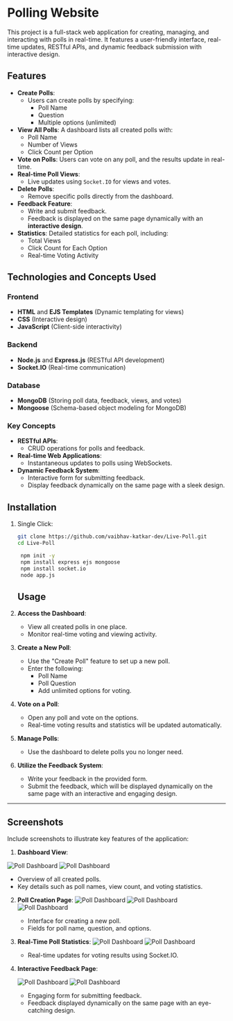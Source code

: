 
# Polling Website

This project is a full-stack web application for creating, managing, and interacting with polls in real-time. It features a user-friendly interface, real-time updates, RESTful APIs, and dynamic feedback submission with interactive design.

## Features

- **Create Polls**:
  - Users can create polls by specifying:
    - Poll Name
    - Question
    - Multiple options (unlimited)
- **View All Polls**: A dashboard lists all created polls with:
  - Poll Name
  - Number of Views
  - Click Count per Option
- **Vote on Polls**: Users can vote on any poll, and the results update in real-time.
- **Real-time Poll Views**:
  - Live updates using `Socket.IO` for views and votes.
- **Delete Polls**:
  - Remove specific polls directly from the dashboard.
- **Feedback Feature**:
  - Write and submit feedback.
  - Feedback is displayed on the same page dynamically with an **interactive design**.
- **Statistics**: Detailed statistics for each poll, including:
  - Total Views
  - Click Count for Each Option
  - Real-time Voting Activity

## Technologies and Concepts Used

### Frontend
- **HTML** and **EJS Templates** (Dynamic templating for views)
- **CSS** (Interactive design)
- **JavaScript** (Client-side interactivity)

### Backend
- **Node.js** and **Express.js** (RESTful API development)
- **Socket.IO** (Real-time communication)

### Database
- **MongoDB** (Storing poll data, feedback, views, and votes)
- **Mongoose** (Schema-based object modeling for MongoDB)

### Key Concepts
- **RESTful APIs**:
  - CRUD operations for polls and feedback.
- **Real-time Web Applications**:
  - Instantaneous updates to polls using WebSockets.
- **Dynamic Feedback System**:
  - Interactive form for submitting feedback.
  - Display feedback dynamically on the same page with a sleek design.

## Installation

1. Single Click:
   ```bash
   git clone https://github.com/vaibhav-katkar-dev/Live-Poll.git
   cd Live-Poll

    npm init -y
    npm install express ejs mongoose 
    npm install socket.io
    node app.js
    ```

    ## Usage

1. **Access the Dashboard**:
  
   - View all created polls in one place.
   - Monitor real-time voting and viewing activity.

3. **Create a New Poll**:

   - Use the "Create Poll" feature to set up a new poll.
   - Enter the following:
     - Poll Name
     - Poll Question
     - Add unlimited options for voting.

5. **Vote on a Poll**:
   
   - Open any poll and vote on the options.
   - Real-time voting results and statistics will be updated automatically.

7. **Manage Polls**:
   
   - Use the dashboard to delete polls you no longer need.

9. **Utilize the Feedback System**:
  
   - Write your feedback in the provided form.
   - Submit the feedback, which will be displayed dynamically on the same page with an interactive and engaging design.

---

## Screenshots

Include screenshots to illustrate key features of the application:

1. **Dashboard View**:

 ![Poll Dashboard](https://github.com/vaibhav-katkar-dev/Live-Poll/blob/main/public/assets/dash.PNG)
![Poll Dashboard](https://github.com/vaibhav-katkar-dev/Live-Poll/blob/main/public/assets/dash2.PNG)

   - Overview of all created polls.
   - Key details such as poll names, view count, and voting statistics.

2. **Poll Creation Page**:
  ![Poll Dashboard](https://github.com/vaibhav-katkar-dev/Live-Poll/blob/main/public/assets/create.PNG)
  ![Poll Dashboard](https://github.com/vaibhav-katkar-dev/Live-Poll/blob/main/public/assets/create2.PNG)
  ![Poll Dashboard](https://github.com/vaibhav-katkar-dev/Live-Poll/blob/main/public/assets/creat3.PNG)

   - Interface for creating a new poll.
   - Fields for poll name, question, and options.

4. **Real-Time Poll Statistics**:
    ![Poll Dashboard](https://github.com/vaibhav-katkar-dev/Live-Poll/blob/main/public/assets/vote.PNG)
    ![Poll Dashboard](https://github.com/vaibhav-katkar-dev/Live-Poll/blob/main/public/assets/dash.PNG)
  

   - Real-time updates for voting results using Socket.IO.
   

6. **Interactive Feedback Page**:

    ![Poll Dashboard](https://github.com/vaibhav-katkar-dev/Live-Poll/blob/main/public/assets/feedback.PNG)
    ![Poll Dashboard](https://github.com/vaibhav-katkar-dev/Live-Poll/blob/main/public/assets/feedback2.PNG)

   - Engaging form for submitting feedback.
   - Feedback displayed dynamically on the same page with an eye-catching design.
